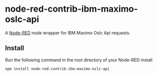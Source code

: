 node-red-contrib-ibm-maximo-oslc-api
=================

A <a href="http://nodered.org" target="_new">Node-RED</a> node wrapper for IBM Maximo Oslc Api requests.

Install
-------

Run the following command in the root directory of your Node-RED install
```bash
npm install node-red-contrib-ibm-maximo-oslc-api
